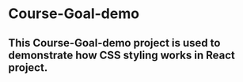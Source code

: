 # Course-Goal-demo
## This Course-Goal-demo project is used to demonstrate how CSS styling works in React project.
